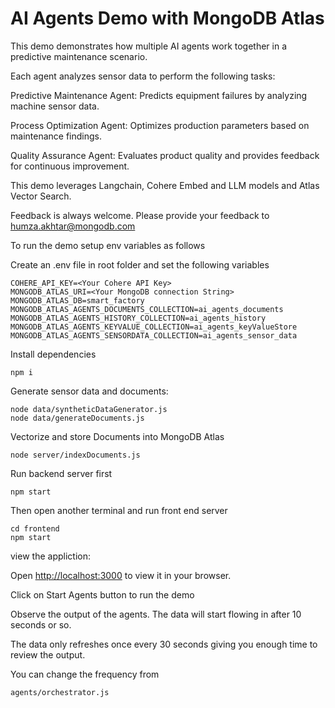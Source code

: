 # AI Agents Demo with MongoDB Atlas

This demo demonstrates how multiple AI agents work together in a predictive maintenance scenario.

Each agent analyzes sensor data to perform the following tasks:

Predictive Maintenance Agent: Predicts equipment failures by analyzing machine sensor data.

Process Optimization Agent: Optimizes production parameters based on maintenance findings.

Quality Assurance Agent: Evaluates product quality and provides feedback for continuous improvement.

This demo leverages Langchain, Cohere Embed and LLM models and Atlas Vector Search.

Feedback is always welcome. Please provide your feedback to humza.akhtar@mongodb.com


To run the demo setup env variables as follows

Create an .env file in root folder and set the following variables

```
COHERE_API_KEY=<Your Cohere API Key>
MONGODB_ATLAS_URI=<Your MongoDB connection String>
MONGODB_ATLAS_DB=smart_factory
MONGODB_ATLAS_AGENTS_DOCUMENTS_COLLECTION=ai_agents_documents
MONGODB_ATLAS_AGENTS_HISTORY_COLLECTION=ai_agents_history
MONGODB_ATLAS_AGENTS_KEYVALUE_COLLECTION=ai_agents_keyValueStore
MONGODB_ATLAS_AGENTS_SENSORDATA_COLLECTION=ai_agents_sensor_data
```

Install dependencies
```
npm i
```

Generate sensor data and documents:
```
node data/syntheticDataGenerator.js
node data/generateDocuments.js
```
Vectorize and store Documents into MongoDB Atlas
```
node server/indexDocuments.js
```


Run backend server first
```
npm start
```
Then open another terminal and run front end server
```
cd frontend
npm start
```

view the appliction:

Open [http://localhost:3000](http://localhost:3000) to view it in your browser.

Click on Start Agents button to run the demo

Observe the output of the agents. The data will start flowing in after 10 seconds or so.

The data only refreshes once every 30 seconds giving you enough time to review the output.

You can change the frequency from 

```
agents/orchestrator.js
```


